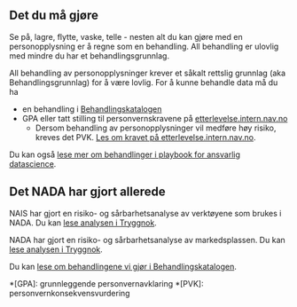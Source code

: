
## Det du må gjøre

Se på, lagre, flytte, vaske, telle - nesten alt du kan gjøre med en personopplysning er å regne som en behandling. All behandling er ulovlig med mindre du har et behandlingsgrunnlag.

All behandling av personopplysninger krever et såkalt rettslig grunnlag (aka Behandlingsgrunnlag) for å være lovlig.
For å kunne behandle data må du ha

- en behandling i [Behandlingskatalogen](https://behandlingskatalog.nais.adeo.no)
- GPA eller tatt stilling til personvernskravene på [etterlevelse.intern.nav.no](https://etterlevelse.intern.nav.no/)
    - Dersom behandling av personopplysninger vil medføre høy risiko, kreves det PVK.
    [Les om kravet på etterlevelse.intern.nav.no](https://etterlevelse.intern.nav.no/krav/114/1).

Du kan også [lese mer om behandlinger i playbook for ansvarlig datascience](https://laughing-guacamole-242227e5.pages.github.io/notebooks/p2_Privacy_IntroGPA.html).

## Det NADA har gjort allerede

NAIS har gjort en risiko- og sårbarhetsanalyse av verktøyene som brukes i NADA.
Du kan [lese analysen i Tryggnok](https://apps.powerapps.com/play/e/default-62366534-1ec3-4962-8869-9b5535279d0b/a/f8517640-ea01-46e2-9c09-be6b05013566?ID=607).

NADA har gjort en risiko- og sårbarhetsanalyse av markedsplassen.
Du kan [lese analysen i Tryggnok](https://apps.powerapps.com/play/e/default-62366534-1ec3-4962-8869-9b5535279d0b/a/f8517640-ea01-46e2-9c09-be6b05013566?ID=1005).

Du kan [lese om behandlingene vi gjør i Behandlingskatalogen](https://behandlingskatalog.nais.adeo.no/process/team/3f85cdce-1257-4862-8ce3-3aec9b576df0/18089de7-829d-47e3-868b-53d4e5f251da).


*[GPA]: grunnleggende personvernavklaring
*[PVK]: personvernkonsekvensvurdering
